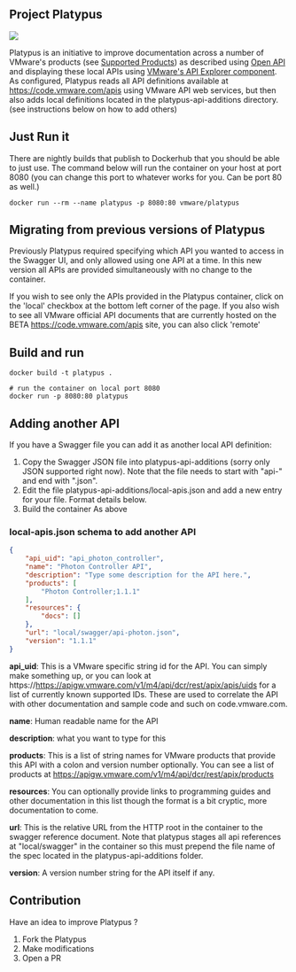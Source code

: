 ## Project Platypus
![](platypus.jpg)

Platypus is an initiative to improve documentation across a number of VMware's products (see [Supported Products](#supported-products)) as described using [Open API](https://openapis.org/) and displaying these local APIs using [VMware's API Explorer component](http://github.com/vmware/api-explorer/). As configured, Platypus reads all API definitions available at https://code.vmware.com/apis using VMware API web services, but then also adds local definitions 
located in the platypus-api-additions directory.  (see instructions below on how to add others)

## Just Run it
There are nightly builds that publish to Dockerhub that you should be able to just use.  The command below will run the container on your host at port 8080 (you can change this port to whatever works for you.  Can be port 80 as well.)

`docker run --rm --name platypus -p 8080:80 vmware/platypus`

## Migrating from previous versions of Platypus
Previously Platypus required specifying which API you wanted to access in the Swagger UI, and only allowed
using one API at a time.  In this new version all APIs are provided simultaneously with no change to the container.  

If you wish to see only the APIs provided in the Platypus container, click on the 'local' checkbox at the bottom left corner of the page.  If you also wish to see all VMware official API documents that are currently hosted on the BETA https://code.vmware.com/apis site, you can also click 'remote'

## Build and run

```shell
docker build -t platypus .
```

```shell
# run the container on local port 8080
docker run -p 8080:80 platypus
```

## Adding another API
If you have a Swagger file you can add it as another local API definition:
1. Copy the Swagger JSON file into platypus-api-additions (sorry only JSON supported right now).  Note that the 
file needs to start with "api-" and end with ".json".
2. Edit the file platypus-api-additions/local-apis.json and add a new entry for your file.  Format details below.
3. Build the container As above

### local-apis.json schema to add another API

```json
{
    "api_uid": "api_photon_controller", 
    "name": "Photon Controller API", 
    "description": "Type some description for the API here.",
    "products": [
        "Photon Controller;1.1.1"
    ], 
    "resources": {
        "docs": []
    }, 
    "url": "local/swagger/api-photon.json", 
    "version": "1.1.1"
}
```
**api_uid**: This is a VMware specific string id for the API.  You can simply make something up, or you can look at https://https://apigw.vmware.com/v1/m4/api/dcr/rest/apix/apis/uids for a list of currently known supported IDs.  These are used to correlate the API with other documentation and sample code and such on code.vmware.com.

**name**: Human readable name for the API

**description**: what you want to type for this

**products**: This is a list of string names for VMware products that provide this API with a colon and version number optionally.  You can see a list of products at https://apigw.vmware.com/v1/m4/api/dcr/rest/apix/products

**resources**: You can optionally provide links to programming guides and other documentation in this list though the format is a bit cryptic, more documentation to come.

**url**: This is the relative URL from the HTTP root in the container to the swagger reference document.  Note that 
platypus stages all api references at "local/swagger" in the container so this must prepend the file name of the spec
located in the platypus-api-additions folder.

**version**: A version number string for the API itself if any.

## Contribution

Have an idea to improve Platypus ?

1. Fork the Platypus
2. Make modifications
3. Open a PR
